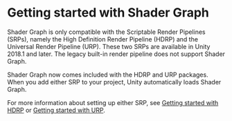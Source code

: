 # Getting started with Shader Graph

Shader Graph is only compatible with the Scriptable Render Pipelines (SRPs), namely the High Definition Render Pipeline (HDRP) and the Universal Render Pipeline (URP). These two SRPs are available in Unity 2018.1 and later. The legacy built-in render pipeline does not support Shader Graph.

Shader Graph now comes included with the HDRP and URP packages. When you add either SRP to your project, Unity automatically loads Shader Graph.

For more information about setting up either SRP, see [Getting started with HDRP](https://docs.unity3d.com/Assets/Pipeline/com.unity.render-pipelines.high-definition@latest/index.html?subfolder=/manual/Getting-started-with-HDRP.html) or [Getting started with URP](https://docs.unity3d.com/Assets/Pipeline/com.unity.render-pipelines.universal@latest/index.html?subfolder=/manual/InstallingAndConfiguringURP.html).